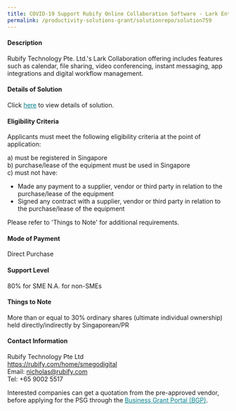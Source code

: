 ```yaml
---
title: COVID-19 Support Rubify Online Collaboration Software - Lark Enterprise Package
permalink: /productivity-solutions-grant/solutionrepo/solution759
---
```


#### Description

Rubify Technology Pte. Ltd.'s Lark Collaboration offering includes features such as calendar, file sharing, video conferencing, instant messaging, app integrations and digital workflow management.


#### Details of Solution

Click <a href='https://gb-assist-staging.netlify.app/images/psg/Rubify_Remote Working_Annex_3_Part_1.pdf' style='color:#037e8a'>here</a> to view details of solution.

#### Eligibility Criteria

Applicants must meet the following eligibility criteria at the point of application:

a) must be registered in Singapore <br>
b) purchase/lease of the equipment must be used in Singapore <br>
c) must not have:
- Made any payment to a supplier, vendor or third party in relation to the purchase/lease of the equipment
- Signed any contract with a supplier, vendor or third party in relation to the purchase/lease of the equipment

Please refer to 'Things to Note' for additional requirements.

#### Mode of Payment
Direct Purchase

#### Support Level
80% for SME
N.A. for non-SMEs <br>

#### Things to Note
More than or equal to 30% ordinary shares (ultimate individual ownership) held directly/indirectly by Singaporean/PR

#### Contact Information
Rubify Technology Pte Ltd<br>https://rubify.com/home/smegodigital<br>Email: nicholas@rubify.com<br>Tel: +65 9002 5517

Interested companies can get a quotation from the pre-approved vendor, before applying for the PSG through the <a target='_blank' style='color:#037e8a' href='https://www.businessgrants.gov.sg/'>Business Grant Portal (BGP)</a>.
